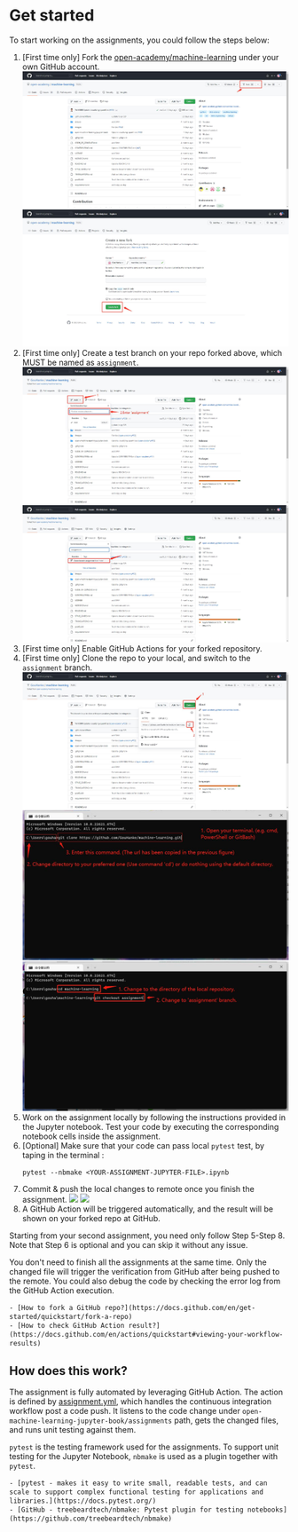 
# Get started

To start working on the assignments, you could follow the  steps below:

1. [First time only] Fork the [open-academy/machine-learning](https://github.com/open-academy/machine-learning) under your own GitHub account.
![](../../images/fork-01.jpg)
![](../../images/fork-02.jpg)
2. [First time only] Create a test branch on your repo forked above, which MUST be named as `assignment`.
![](../../images/create_branch-01.jpg)
![](../../images/create_branch-02.jpg)
3. [First time only] Enable GitHub Actions for your forked repository.
4. [First time only] Clone the repo to your local, and switch to the `assignment` branch.
![](../../images/git_clone-01.jpg)
![](../../images/git_clone-02.jpg)
![](../../images/checkout_branch-01.jpg)
5. Work on the assignment locally by following the instructions provided in the Jupyter notebook. Test your code by executing the corresponding notebook cells inside the assignment.
6. [Optional] Make sure that your code can pass local `pytest` test, by taping in the terminal : <br>
    ```shell
   pytest --nbmake <YOUR-ASSIGNMENT-JUPYTER-FILE>.ipynb
   ```
7. Commit & push the local changes to remote once you finish the assignment.
![](../../images/git_commit-01.jpg)
![](../../images/git_push-01.jpg)
8. A GitHub Action will be triggered automatically, and the result will be shown on your forked repo at GitHub.

Starting from your second assignment, you need only follow 
Step 5-Step 8. Note that Step 6 is optional and you can skip it without any issue.

You don't need to finish all the assignments at the same time. Only the changed file will trigger the verification from GitHub after being pushed to the remote. You could also debug the code by checking the error log from the GitHub Action execution.

```{seealso}
- [How to fork a GitHub repo?](https://docs.github.com/en/get-started/quickstart/fork-a-repo)
- [How to check GitHub Action result?](https://docs.github.com/en/actions/quickstart#viewing-your-workflow-results)
```

## How does this work?

The assignment is fully automated by leveraging GitHub Action. The action is defined by [assignment.yml](https://github.com/open-academy/machine-learning/blob/main/.github/workflows/assignment.yml), which handles the continuous integration workflow post a code push. It listens to the code change under `open-machine-learning-jupyter-book/assignments` path, gets the changed files, and runs unit testing against them.

`pytest` is the testing framework used for the assignments. To support unit testing for the Jupyter Notebook, `nbmake` is used as a plugin together with `pytest`.

```{seealso}
- [pytest - makes it easy to write small, readable tests, and can scale to support complex functional testing for applications and libraries.](https://docs.pytest.org/)
- [GitHub - treebeardtech/nbmake: Pytest plugin for testing notebooks](https://github.com/treebeardtech/nbmake)
```
